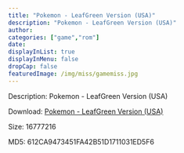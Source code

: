 ```yaml
---
title: "Pokemon - LeafGreen Version (USA)"
description: "Pokemon - LeafGreen Version (USA)"
author: 
categories: ["game","rom"]
date: 
displayInList: true
displayInMenu: false
dropCap: false
featuredImage: /img/miss/gamemiss.jpg
---
```


Description: Pokemon - LeafGreen Version (USA)

Download: <a style="text-decoration:underline;" href="https://mega.nz/#!TOQmTQxR!k0KojUcGKnnHflljz6ac4D-92kSCs35jlZZbyNEwZOs" target = "_blank" rel = "nofollow" > Pokemon - LeafGreen Version (USA)</a>

Size: 16777216

MD5: 612CA9473451FA42B51D1711031ED5F6

